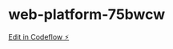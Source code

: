 # web-platform-75bwcw

[Edit in Codeflow ⚡️](https://stackblitz.com/~/github.com/HarishKarthickS/web-platform-75bwcw)